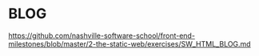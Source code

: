 # BLOG

https://github.com/nashville-software-school/front-end-milestones/blob/master/2-the-static-web/exercises/SW_HTML_BLOG.md